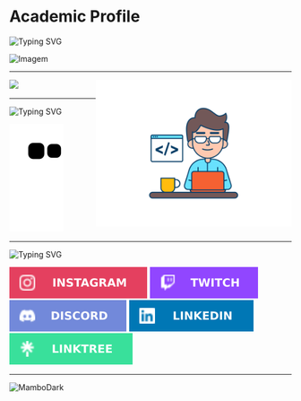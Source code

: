 <head>
  <h1> Academic Profile </h1>
  
  <!--Texto magico-->
  ![Typing SVG](https://readme-typing-svg.herokuapp.com/?color=00e1ff&size=30&width=1000&lines=Hi,+Git+Hub+Members!+;My+Name+is+Nelson!;I+currently+live+in+Brazil+;I+am+studying+Full+Stack+Development+at+Estácio+University.+;Thanks+for+visiting+my+profile!;)

  <!--Foto de perfil-->
  <img width="200px" alt="Imagem" align = "top" align = "right" src="./folder/fotor_2023-5-3_14_53_34.png">
  <hr>

  <!-- Imagem Dev-->
  <img align = "right" alt="Dev-boy" src = "./folder/web-developer.svg" width="350px">
</head>

<body>
  <!--Linguagens mais usadas img-->
  <div>
     <img src="https://github-readme-stats.vercel.app/api/top-langs/?username=MamboDark&theme=dark"/>
  </div>

  <hr>
  <div>
   

  ![Typing SVG](https://readme-typing-svg.herokuapp.com/?color=00ff15&size=15&left=true&vCenter=true&width=1000&lines=Snake+Animation!;)
  <!--Animação snake-->
  ![Snake animation](https://github.com/MamboDark/MamboDark/blob/output/github-contribution-grid-snake.svg)
  
  </div>
  <hr>
    <!--Texto magico rede social-->

  ![Typing SVG](https://readme-typing-svg.herokuapp.com/?color=ff9900&size=20&left=true&vCenter=true&width=1000&lines=Follow+me!+;Social+medias:;)
  
  <footer>
    <div> 
        <a href="https://instagram.com/onelsoncarvalho" target="_blank"><img src="./folder/Instagram.svg"></a>
        <a href="https://www.twitch.tv/mambodark"><img src="./folder/Twitch.svg"></a>
        <a href="https://discord.gg/kyDDcyzK94"><img src="./folder/Discord.svg"></a>
        <a href="https://www.linkedin.com/in/onelsoncarvalho"><img src="./folder/LinkedIn.svg"></a>
        <a href="https://linktr.ee/mambodark"><img src="./folder/linktree.svg"></a>
    </div>
    <!-- Contador de viewers-->
      <hr><p align="left"> <img src = "https://komarev.com/ghpvc/?username=MamboDark" alt = "MamboDark" /> </p>
  </footer>
</body>
</html>
